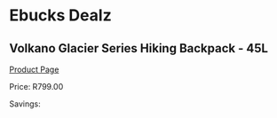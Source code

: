 
# Ebucks Dealz
## Volkano Glacier Series Hiking Backpack - 45L
[Product Page](https://www.ebucks.com/web/shop/productSelected.do?prodId=1137014990&catId=714965764)

Price: R799.00

Savings: 


	